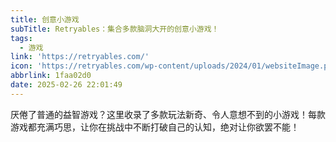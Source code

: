 ```yaml
---
title: 创意小游戏
subTitle: Retryables：集合多款脑洞大开的创意小游戏！
tags:
  - 游戏
link: 'https://retryables.com/'
icon: 'https://retryables.com/wp-content/uploads/2024/01/websiteImage.png'
abbrlink: 1faa02d0
date: 2025-02-26 22:01:49
---
```


厌倦了普通的益智游戏？这里收录了多款玩法新奇、令人意想不到的小游戏！每款游戏都充满巧思，让你在挑战中不断打破自己的认知，绝对让你欲罢不能！
